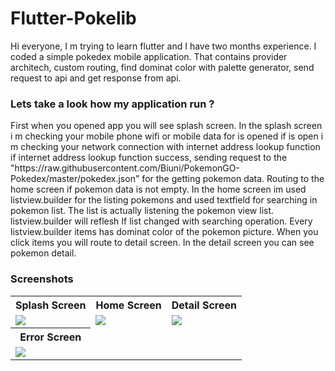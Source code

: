 # Flutter-Pokelib
<p>Hi everyone, I m trying to learn flutter and I have two months experience. I coded a simple pokedex mobile application. That contains provider architech, custom routing,
find dominat color with palette generator,
send request to api and get response from api.</p>
<h3>Lets take a look how my application run ?</h3> 
<p>First when you opened app you will see splash screen. In the splash screen i m checking your mobile phone wifi or mobile data for is opened if is open i m checking your network connection with internet address lookup function if internet address lookup function success, sending request to the  "https://raw.githubusercontent.com/Biuni/PokemonGO-Pokedex/master/pokedex.json" for the getting pokemon data. Routing to the home screen if pokemon data is not empty. In the home screen im used listview.builder for the listing pokemons and used textfield for searching in pokemon list. The list is actually listening the pokemon view list. listview.builder will reflesh If list changed with searching operation. Every listview.builder items has dominat color of the pokemon picture. When you click items you will route to detail screen. In the detail screen you can see pokemon detail.</p>

<h3>Screenshots</h3>
<table>
  <tr>
    <th>Splash Screen</th>
    <th>Home Screen</th>
    <th>Detail Screen</th>
  </tr>
  <tr>
    <td><img src='https://user-images.githubusercontent.com/79594881/153772712-7266636e-d99e-4059-bfc1-02cf3c15f426.png'/></td>
    <td><img src='https://user-images.githubusercontent.com/79594881/153772735-59ccded1-a77f-4db5-b85b-85dc016c93ce.png'/></td>
    <td><img src='https://user-images.githubusercontent.com/79594881/153772751-dc4c75f1-bdcd-4bfe-b0d2-663572130a3f.png'/></td>
  </tr>
  <tr>
    <th>Error Screen</th>
  </tr>
  <tr>
     <td><img src='https://user-images.githubusercontent.com/79594881/153773025-dd03b97b-dc84-4b3f-a9ff-2a6f47437216.jpeg'/></td>
  </tr>
</table>
